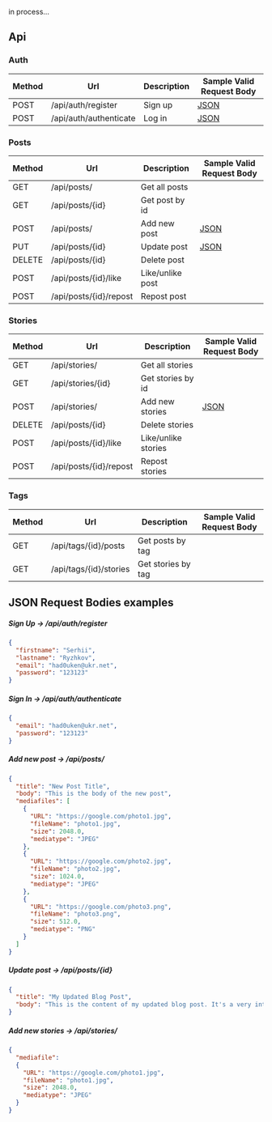 in process...


## Api

### Auth

| Method | Url                    | Description | Sample Valid Request Body | 
|--------|------------------------|-------------|---------------------------|
| POST   | /api/auth/register     | Sign up     | [JSON](#signUp)           |
| POST   | /api/auth/authenticate | Log in      | [JSON](#signIn)           |

### Posts

| Method | Url                    | Description      | Sample Valid Request Body | 
|--------|------------------------|------------------|---------------------------|
| GET    | /api/posts/            | Get all posts    |                           |
| GET    | /api/posts/{id}        | Get post by id   |                           |
| POST   | /api/posts/            | Add new post     | [JSON](#addPost)          |
| PUT    | /api/posts/{id}        | Update post      | [JSON](#updatePost)       |
| DELETE | /api/posts/{id}        | Delete post      |                           |
| POST   | /api/posts/{id}/like   | Like/unlike post |                           |
| POST   | /api/posts/{id}/repost | Repost post      |                           |

### Stories

| Method | Url                    | Description         | Sample Valid Request Body  | 
|--------|------------------------|---------------------|----------------------------|
| GET    | /api/stories/          | Get all stories     |                            |
| GET    | /api/stories/{id}      | Get stories by id   |                            |
| POST   | /api/stories/          | Add new stories     | [JSON](#addStories)        |
| DELETE | /api/posts/{id}        | Delete stories      |                            |
| POST   | /api/posts/{id}/like   | Like/unlike stories |                            |
| POST   | /api/posts/{id}/repost | Repost stories      |                            |

### Tags

| Method | Url                    | Description         | Sample Valid Request Body  | 
|--------|------------------------|---------------------|----------------------------|
| GET    | /api/tags/{id}/posts   | Get posts by tag    |                            |
| GET    | /api/tags/{id}/stories | Get stories by tag  |                            |

##  JSON Request Bodies examples

##### <a id="signUp">Sign Up -> /api/auth/register</a>
```json
{
  "firstname": "Serhii",
  "lastname": "Ryzhkov",
  "email": "had0uken@ukr.net",
  "password": "123123"
}
```

##### <a id="signIn">Sign In -> /api/auth/authenticate</a>
```json
{
  "email": "had0uken@ukr.net",
  "password": "123123"
}
```

##### <a id="addPost">Add new post  -> /api/posts/</a>
```json
{
  "title": "New Post Title",
  "body": "This is the body of the new post",
  "mediafiles": [
    {
      "URL": "https://google.com/photo1.jpg",
      "fileName": "photo1.jpg",
      "size": 2048.0,
      "mediatype": "JPEG"
    },
    {
      "URL": "https://google.com/photo2.jpg",
      "fileName": "photo2.jpg",
      "size": 1024.0,
      "mediatype": "JPEG"
    },
    {
      "URL": "https://google.com/photo3.png",
      "fileName": "photo3.png",
      "size": 512.0,
      "mediatype": "PNG"
    }
  ]
}
```

##### <a id="updatePost">Update post -> /api/posts/{id}</a>
```json
{
  "title": "My Updated Blog Post",
  "body": "This is the content of my updated blog post. It's a very interesting topic that I wanted to share with everyone!"
}
```

##### <a id="addStories">Add new stories -> /api/stories/</a>
```json
{
  "mediafile":
  {
    "URL": "https://google.com/photo1.jpg",
    "fileName": "photo1.jpg",
    "size": 2048.0,
    "mediatype": "JPEG"
  }
}
```

